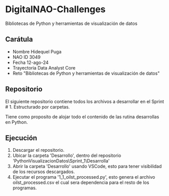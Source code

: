 # DigitalNAO-Challenges
Bibliotecas de Python y herramientas de visualización de datos


Carátula
---------------------

- Nombre	Hidequel Puga
- NAO ID	3049
- Fecha	12-ago-24
- Trayectoria	Data Analyst Core
- Reto	"Bibliotecas de Python y herramientas de visualización de datos"


Repositorio
---------------------

El siguiente repositorio contiene todos los archivos a desarrollar en el Sprint # 1. Estructurado por carpetas.

Tiene como proposito de alojar todo el contenido de las rutina desarrollas en Python.


Ejecución
---------------------

1. Descargar el repositorio.
2. Ubicar la carpeta 'Desarrollo', dentro del repositorio 'PythonVisualizacionDatos\Sprint_1\Desarrolla'
3. Abrir la carpeta 'Desarrollo' usando VSCode, esto para tener visibilidad de los recursos descargados.
4. Ejecutar el programa '1_1_oilst_processed.py', esto genera el archivo oilst_processed.csv el cual sera dependencia para el resto de los programas.

